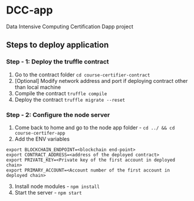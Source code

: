 # DCC-app
Data Intensive Computing Certification Dapp project

## Steps to deploy application

### Step - 1: Deploy the truffle contract

1. Go to the contract folder `cd course-certifier-contract`
2. [Optional] Modify network address and port if deploying contract other than local machine
3. Compile the contract `truffle compile`
4. Deploy the contract `truffle migrate --reset`

### Step - 2: Configure the node server

1. Come back to home and go to the node app folder - `cd ../ && cd course-certifer-app`
2. Add the ENV variables

```
export BLOCKCHAIN_ENDPOINT=<blockchain end-point>
export CONTRACT_ADDRESS=<address of the deployed contract>
export PRIVATE_KEY=<Private key of the first account in deployed chain>
export PRIMARY_ACCOUNT=<Account number of the first account in deployed chain>
```

3. Install node modules - `npm install`
4. Start the server - `npm start`


